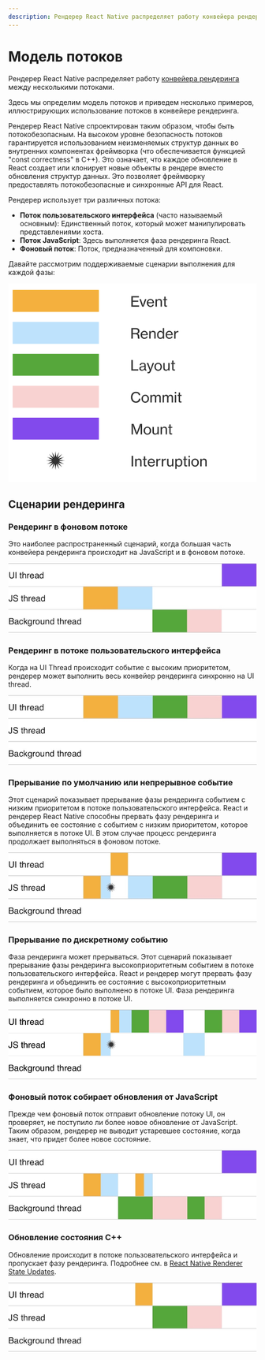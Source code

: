 ```yaml
---
description: Рендерер React Native распределяет работу конвейера рендеринга между несколькими потоками
---
```


# Модель потоков

Рендерер React Native распределяет работу [конвейера рендеринга](render-pipeline.md) между несколькими потоками.

Здесь мы определим модель потоков и приведем несколько примеров, иллюстрирующих использование потоков в конвейере рендеринга.

Рендерер React Native спроектирован таким образом, чтобы быть потокобезопасным. На высоком уровне безопасность потоков гарантируется использованием неизменяемых структур данных во внутренних компонентах фреймворка (что обеспечивается функцией "const correctness" в C++). Это означает, что каждое обновление в React создает или клонирует новые объекты в рендере вместо обновления структур данных. Это позволяет фреймворку предоставлять потокобезопасные и синхронные API для React.

Рендерер использует три различных потока:

-   **Поток пользовательского интерфейса** (часто называемый основным): Единственный поток, который может манипулировать представлениями хоста.
-   **Поток JavaScript**: Здесь выполняется фаза рендеринга React.
-   **Фоновый поток**: Поток, предназначенный для компоновки.

Давайте рассмотрим поддерживаемые сценарии выполнения для каждой фазы:

![Threading model symbols](symbols.png)

## Сценарии рендеринга

### Рендеринг в фоновом потоке

Это наиболее распространенный сценарий, когда большая часть конвейера рендеринга происходит на JavaScript и в фоновом потоке.

![Threading model use case one](case-1.jpg)

### Рендеринг в потоке пользовательского интерфейса

Когда на UI Thread происходит событие с высоким приоритетом, рендерер может выполнить весь конвейер рендеринга синхронно на UI thread.

![Threading model use case two](case-2.jpg)

### Прерывание по умолчанию или непрерывное событие

Этот сценарий показывает прерывание фазы рендеринга событием с низким приоритетом в потоке пользовательского интерфейса. React и рендерер React Native способны прервать фазу рендеринга и объединить ее состояние с событием с низким приоритетом, которое выполняется в потоке UI. В этом случае процесс рендеринга продолжает выполняться в фоновом потоке.

![Threading model use case three](case-3.jpg)

### Прерывание по дискретному событию

Фаза рендеринга может прерываться. Этот сценарий показывает прерывание фазы рендеринга высокоприоритетным событием в потоке пользовательского интерфейса. React и рендерер могут прервать фазу рендеринга и объединить ее состояние с высокоприоритетным событием, которое было выполнено в потоке UI. Фаза рендеринга выполняется синхронно в потоке UI.

![Threading model use case four](case-4.jpg)

### Фоновый поток собирает обновления от JavaScript

Прежде чем фоновый поток отправит обновление потоку UI, он проверяет, не поступило ли более новое обновление от JavaScript. Таким образом, рендерер не выводит устаревшее состояние, когда знает, что придет более новое состояние.

![Threading model use case five](case-5.jpg)

### Обновление состояния C++

Обновление происходит в потоке пользовательского интерфейса и пропускает фазу рендеринга. Подробнее см. в [React Native Renderer State Updates](render-pipeline.md#react-native-renderer-state-updates).

![Threading model use case six](case-6.jpg)
